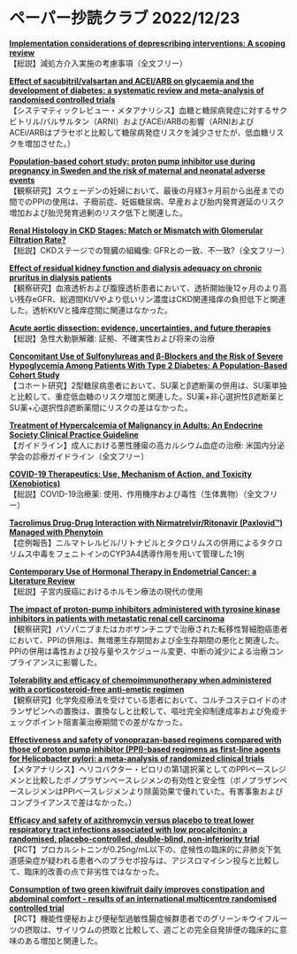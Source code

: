 # ペーパー抄読クラブ 2022/12/23

[**Implementation considerations of deprescribing interventions: A scoping review**](https://pubmed.ncbi.nlm.nih.gov/36524602/)  
【総説】減処方介入実施の考慮事項（全文フリー）

[**Effect of sacubitril/valsartan and ACEI/ARB on glycaemia and the development of diabetes: a systematic review and meta-analysis of randomised controlled trials**](https://pubmed.ncbi.nlm.nih.gov/36527023/)  
【システマティックレビュー・メタアナリシス】血糖と糖尿病発症に対するサクビトリル/バルサルタン（ARNI）およびACEi/ARBの影響（ARNIおよびACEi/ARBはプラセボと比較して糖尿病発症リスクを減少させたが、低血糖リスクを増加させた。）

[**Population-based cohort study: proton pump inhibitor use during pregnancy in Sweden and the risk of maternal and neonatal adverse events**](https://pubmed.ncbi.nlm.nih.gov/36539798/)  
【観察研究】スウェーデンの妊婦において、最後の月経3ヶ月前から出産までの間でのPPIの使用は、子癇前症、妊娠糖尿病、早産および胎内発育遅延のリスク増加および胎児発育過剰のリスク低下と関連した。

[**Renal Histology in CKD Stages: Match or Mismatch with Glomerular Filtration Rate?**](https://pubmed.ncbi.nlm.nih.gov/36529122/)  
【総説】CKDステージでの腎臓の組織像: GFRとの一致、不一致?（全文フリー）

[**Effect of residual kidney function and dialysis adequacy on chronic pruritus in dialysis patients**](https://pubmed.ncbi.nlm.nih.gov/36549655/)  
【観察研究】血液透析および腹膜透析患者において、透析開始後12ヶ月のより高い残存eGFR、総週間Kt/Vやより低いリン濃度はCKD関連掻痒の負担低下と関連した。透析Kt/Vと掻痒症間に関連はなかった。

[**Acute aortic dissection: evidence, uncertainties, and future therapies**](https://pubmed.ncbi.nlm.nih.gov/36540036/)  
【総説】急性大動脈解離: 証拠、不確実性および将来の治療

[**Concomitant Use of Sulfonylureas and β-Blockers and the Risk of Severe Hypoglycemia Among Patients With Type 2 Diabetes: A Population-Based Cohort Study**](https://pubmed.ncbi.nlm.nih.gov/36525638/)  
【コホート研究】2型糖尿病患者において、SU薬とβ遮断薬の併用は、SU薬単独と比較して、重症低血糖のリスク増加と関連した。SU薬+非心選択性β遮断薬とSU薬+心選択性β遮断薬間にリスクの差はなかった。

[**Treatment of Hypercalcemia of Malignancy in Adults: An Endocrine Society Clinical Practice Guideline**](https://pubmed.ncbi.nlm.nih.gov/36545746/)  
【ガイドライン】成人における悪性腫瘍の高カルシウム血症の治療: 米国内分泌学会の診療ガイドライン（全文フリー）

[**COVID-19 Therapeutics: Use, Mechanism of Action, and Toxicity (Xenobiotics)**](https://pubmed.ncbi.nlm.nih.gov/36525217/)  
【総説】COVID-19治療薬: 使用、作用機序および毒性（生体異物）（全文フリー）

[**Tacrolimus Drug-Drug Interaction with Nirmatrelvir/Ritonavir (Paxlovid™) Managed with Phenytoin**](https://pubmed.ncbi.nlm.nih.gov/36536192/)  
【症例報告】ニルマトレルビル/リトナビルとタクロリムスの併用によるタクロリムス中毒をフェニトインのCYP3A4誘導作用を用いて管理した1例

[**Contemporary Use of Hormonal Therapy in Endometrial Cancer: a Literature Review**](https://pubmed.ncbi.nlm.nih.gov/36417148/)  
【総説】子宮内膜癌におけるホルモン療法の現代の使用

[**The impact of proton-pump inhibitors administered with tyrosine kinase inhibitors in patients with metastatic renal cell carcinoma**](https://pubmed.ncbi.nlm.nih.gov/36539370/)  
【観察研究】パゾパニブまたはカボザンチニブで治療された転移性腎細胞癌患者において、PPIの併用は、無増悪生存期間および全生存期間の悪化と関連した。PPIの併用は毒性および投与量やスケジュール変更、中断の減少による治療コンプライアンスに影響した。

[**Tolerability and efficacy of chemoimmunotherapy when administered with a corticosteroid-free anti-emetic regimen**](https://pubmed.ncbi.nlm.nih.gov/36544380/)  
【観察研究】化学免疫療法を受けている患者において、コルチコステロイドのオランザピンへの置換は、置換なしと比較して、嘔吐完全抑制達成率および免疫チェックポイント阻害薬治療期間での差がなかった。

[**Effectiveness and safety of vonoprazan-based regimens compared with those of proton pump inhibitor (PPI)-based regimens as first-line agents for Helicobacter pylori: a meta-analysis of randomized clinical trials**](https://pubmed.ncbi.nlm.nih.gov/36527456/)  
【メタアナリシス】ヘリコバクター・ピロリの第1選択薬としてのPPIベースレジメンと比較したボノプラザンベースレジメンの有効性と安全性（ボノプラザンベースレジメンはPPIベースレジメンより除菌効果で優れていた。有害事象およびコンプライアンスで差はなかった。）

[**Efficacy and safety of azithromycin versus placebo to treat lower respiratory tract infections associated with low procalcitonin: a randomised, placebo-controlled, double-blind, non-inferiority trial**](https://pubmed.ncbi.nlm.nih.gov/36525985/)  
【RCT】プロカルシトニンが0.25ng/mL以下の、症候性の臨床的に非肺炎下気道感染症が疑われる患者へのプラセボ投与は、アジスロマイシン投与と比較して、臨床的改善の点で非劣性ではなかった。

[**Consumption of two green kiwifruit daily improves constipation and abdominal comfort - results of an international multicentre randomised controlled trial**](https://pubmed.ncbi.nlm.nih.gov/36537785/)  
【RCT】機能性便秘および便秘型過敏性腸症候群患者でのグリーンキウイフルーツの摂取は、サイリウムの摂取と比較して、週ごとの完全自発排便の臨床的に意味のある増加と関連した。